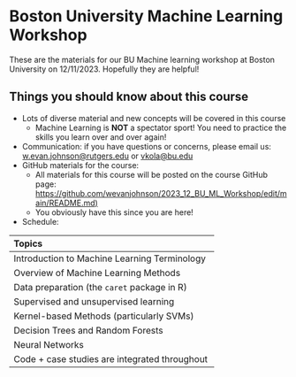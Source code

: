 # Boston University Machine Learning Workshop
These are the materials for our BU Machine learning workshop at Boston University on 12/11/2023. Hopefully they are helpful!

## Things you should know about this course

* Lots of diverse material and new concepts will be covered in this course
    + Machine Learning is __NOT__ a spectator sport! You need to practice the skills you learn over and over again!
* Communication: if you have questions or concerns, please email us: <w.evan.johnson@rutgers.edu> or <vkola@bu.edu>
* GitHub materials for the course:
    + All materials for this course will be posted on the course GitHub page: [https://github.com/wevanjohnson/2023_12_BU_ML_Workshop/edit/main/README.md)](https://github.com/wevanjohnson/2023_12_BU_ML_Workshop/edit/main/README.md)
    + You obviously have this since you are here!
* Schedule:

| Topics                                        |
| :-------------------------------------------- |
| Introduction to Machine Learning Terminology​  |
| Overview of Machine Learning Methods          |
| Data preparation (the `caret` package in R)​   |
| Supervised and unsupervised learning​          |
| Kernel-based Methods​ (particularly SVMs)      |
| Decision Trees​ and Random Forests             |
| Neural Networks​                               |
| Code + case studies are integrated throughout ​|

